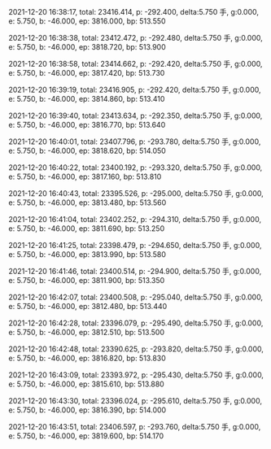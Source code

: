 2021-12-20 16:38:17, total: 23416.414, p: -292.400, delta:5.750 手, g:0.000, e: 5.750, b: -46.000, ep: 3816.000, bp: 513.550

2021-12-20 16:38:38, total: 23412.472, p: -292.480, delta:5.750 手, g:0.000, e: 5.750, b: -46.000, ep: 3818.720, bp: 513.900

2021-12-20 16:38:58, total: 23414.662, p: -292.420, delta:5.750 手, g:0.000, e: 5.750, b: -46.000, ep: 3817.420, bp: 513.730

2021-12-20 16:39:19, total: 23416.905, p: -292.420, delta:5.750 手, g:0.000, e: 5.750, b: -46.000, ep: 3814.860, bp: 513.410

2021-12-20 16:39:40, total: 23413.634, p: -292.350, delta:5.750 手, g:0.000, e: 5.750, b: -46.000, ep: 3816.770, bp: 513.640

2021-12-20 16:40:01, total: 23407.796, p: -293.780, delta:5.750 手, g:0.000, e: 5.750, b: -46.000, ep: 3818.620, bp: 514.050

2021-12-20 16:40:22, total: 23400.192, p: -293.320, delta:5.750 手, g:0.000, e: 5.750, b: -46.000, ep: 3817.160, bp: 513.810

2021-12-20 16:40:43, total: 23395.526, p: -295.000, delta:5.750 手, g:0.000, e: 5.750, b: -46.000, ep: 3813.480, bp: 513.560

2021-12-20 16:41:04, total: 23402.252, p: -294.310, delta:5.750 手, g:0.000, e: 5.750, b: -46.000, ep: 3811.690, bp: 513.250

2021-12-20 16:41:25, total: 23398.479, p: -294.650, delta:5.750 手, g:0.000, e: 5.750, b: -46.000, ep: 3813.990, bp: 513.580

2021-12-20 16:41:46, total: 23400.514, p: -294.900, delta:5.750 手, g:0.000, e: 5.750, b: -46.000, ep: 3811.900, bp: 513.350

2021-12-20 16:42:07, total: 23400.508, p: -295.040, delta:5.750 手, g:0.000, e: 5.750, b: -46.000, ep: 3812.480, bp: 513.440

2021-12-20 16:42:28, total: 23396.079, p: -295.490, delta:5.750 手, g:0.000, e: 5.750, b: -46.000, ep: 3812.510, bp: 513.500

2021-12-20 16:42:48, total: 23390.625, p: -293.820, delta:5.750 手, g:0.000, e: 5.750, b: -46.000, ep: 3816.820, bp: 513.830

2021-12-20 16:43:09, total: 23393.972, p: -295.430, delta:5.750 手, g:0.000, e: 5.750, b: -46.000, ep: 3815.610, bp: 513.880

2021-12-20 16:43:30, total: 23396.024, p: -295.610, delta:5.750 手, g:0.000, e: 5.750, b: -46.000, ep: 3816.390, bp: 514.000

2021-12-20 16:43:51, total: 23406.597, p: -293.760, delta:5.750 手, g:0.000, e: 5.750, b: -46.000, ep: 3819.600, bp: 514.170